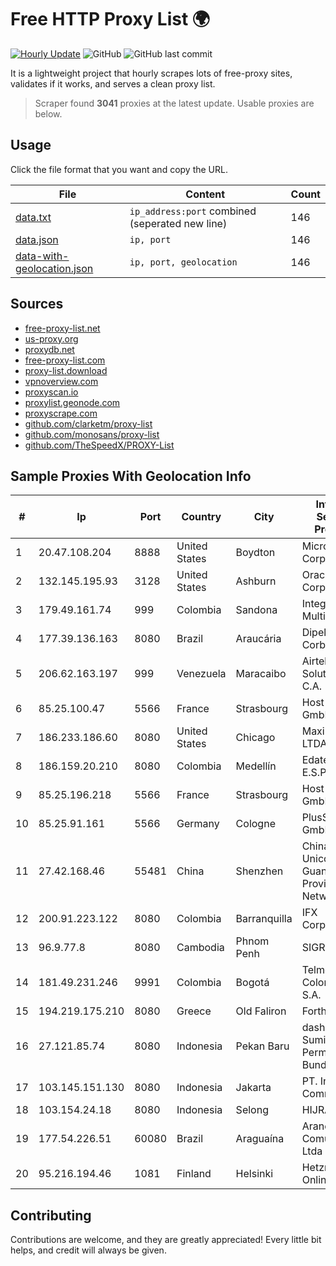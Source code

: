 
# Free HTTP Proxy List 🌍

[![Hourly Update](https://github.com/mertguvencli/http-proxy-list/actions/workflows/main.yml/badge.svg?branch=main)](https://github.com/mertguvencli/http-proxy-list/actions/workflows/main.yml)
![GitHub](https://img.shields.io/github/license/mertguvencli/http-proxy-list)
![GitHub last commit](https://img.shields.io/github/last-commit/mertguvencli/http-proxy-list)

It is a lightweight project that hourly scrapes lots of free-proxy sites, validates if it works, and serves a clean proxy list.


> Scraper found **3041** proxies at the latest update. Usable proxies are below.

## Usage

Click the file format that you want and copy the URL.


|File|Content|Count|
|----|-------|-----|
|[data.txt](https://raw.githubusercontent.com/mertguvencli/http-proxy-list/main/proxy-list/data.txt)|`ip_address:port` combined (seperated new line)|146|
|[data.json](https://raw.githubusercontent.com/mertguvencli/http-proxy-list/main/proxy-list/data.json)|`ip, port`|146|
|[data-with-geolocation.json](https://raw.githubusercontent.com/mertguvencli/http-proxy-list/main/proxy-list/data-with-geolocation.json)|`ip, port, geolocation`|146|

## Sources

* [free-proxy-list.net](https://free-proxy-list.net)
* [us-proxy.org](https://www.us-proxy.org)
* [proxydb.net](http://proxydb.net)
* [free-proxy-list.com](https://free-proxy-list.com/?page=&port=&type%5B%5D=http&type%5B%5D=https&up_time=0&search=Search)
* [proxy-list.download](https://www.proxy-list.download/HTTP)
* [vpnoverview.com](https://vpnoverview.com/privacy/anonymous-browsing/free-proxy-servers)
* [proxyscan.io](https://www.proxyscan.io)
* [proxylist.geonode.com](https://proxylist.geonode.com/api/proxy-list?limit=300&page=1&sort_by=lastChecked&sort_type=desc&protocols=http,https)
* [proxyscrape.com](https://api.proxyscrape.com/v2/?request=displayproxies&protocol=http&timeout=10000&country=all&ssl=all&anonymity=all)
* [github.com/clarketm/proxy-list](https://raw.githubusercontent.com/clarketm/proxy-list/master/proxy-list-raw.txt)
* [github.com/monosans/proxy-list](https://raw.githubusercontent.com/monosans/proxy-list/main/proxies/http.txt)
* [github.com/TheSpeedX/PROXY-List](https://raw.githubusercontent.com/TheSpeedX/PROXY-List/master/http.txt)


## Sample Proxies With Geolocation Info

|#|Ip|Port|Country|City|Internet Service Provider|
|-|--|----|-------|----|-------------------------|
|1|20.47.108.204|8888|United States|Boydton|Microsoft Corporation|
|2|132.145.195.93|3128|United States|Ashburn|Oracle Corporation|
|3|179.49.161.74|999|Colombia|Sandona|Integra Multisolutions|
|4|177.39.136.163|8080|Brazil|Araucária|Dipelnet Corbelia|
|5|206.62.163.197|999|Venezuela|Maracaibo|Airtek Solutions C.A.|
|6|85.25.100.47|5566|France|Strasbourg|Host Europe GmbH|
|7|186.233.186.60|8080|United States|Chicago|Maxihost LTDA|
|8|186.159.20.210|8080|Colombia|Medellín|Edatel S.a. E.S.P|
|9|85.25.196.218|5566|France|Strasbourg|Host Europe GmbH|
|10|85.25.91.161|5566|Germany|Cologne|PlusServer GmbH|
|11|27.42.168.46|55481|China|Shenzhen|China Unicom Guangdong Province Network|
|12|200.91.223.122|8080|Colombia|Barranquilla|IFX Corporation|
|13|96.9.77.8|8080|Cambodia|Phnom Penh|SIGROUPS|
|14|181.49.231.246|9991|Colombia|Bogotá|Telmex Colombia S.A.|
|15|194.219.175.210|8080|Greece|Old Faliron|Forthnet|
|16|27.121.85.74|8080|Indonesia|Pekan Baru|dashnet - PT Sumidhaz Permata Bunda|
|17|103.145.151.130|8080|Indonesia|Jakarta|PT. Indonesia Comnets Plus|
|18|103.154.24.18|8080|Indonesia|Selong|HIJRAHNET|
|19|177.54.226.51|60080|Brazil|Araguaína|Aranet Comunicacao Ltda|
|20|95.216.194.46|1081|Finland|Helsinki|Hetzner Online GmbH|



## Contributing

Contributions are welcome, and they are greatly appreciated! Every
little bit helps, and credit will always be given.


